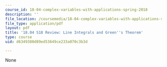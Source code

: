 ```yaml
---
course_id: 18-04-complex-variables-with-applications-spring-2018
description: ''
file_location: /coursemedia/18-04-complex-variables-with-applications-spring-2018/d6349380d89ed53649ce233a070c3b3d_MIT18_04S18_greenstheorem.pdf
file_type: application/pdf
layout: pdf
title: '18.04 S18 Review: Line Integrals and Green''s Theorem'
type: course
uid: d6349380d89ed53649ce233a070c3b3d

---
```

None